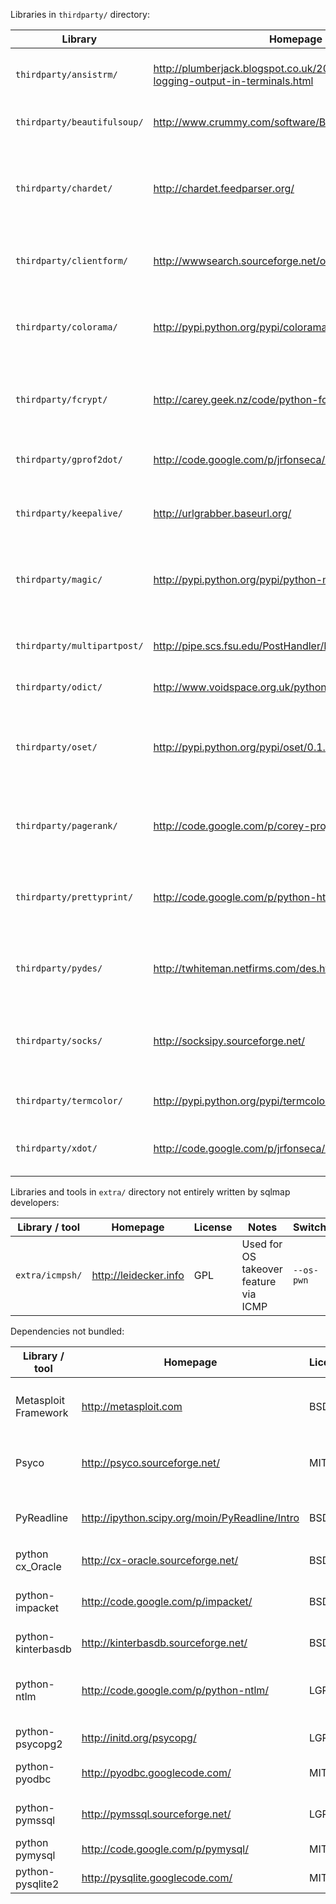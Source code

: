 Libraries in `thirdparty/` directory:

| Library | Homepage | License | Notes | Switch |
| ------------ | ----------- | ----------- | ----------- | ----------- |
| `thirdparty/ansistrm/` | http://plumberjack.blogspot.co.uk/2010/12/colorizing-logging-output-in-terminals.html | BSD | Used to colourize logging messages | - |
| `thirdparty/beautifulsoup/` | http://www.crummy.com/software/BeautifulSoup/ | BSD | Used to crawl the target site | `--crawl` |
| `thirdparty/chardet/` | http://chardet.feedparser.org/ | LGPL | Used to heuristically detect the HTTP response body charset | - |
| `thirdparty/clientform/` | http://wwwsearch.sourceforge.net/old/ClientForm/ | BSD | Used to parse HTML forms | `--forms` |
| `thirdparty/colorama/` | http://pypi.python.org/pypi/colorama | BSD | Used to make output colouring cross-platform | - |
| `thirdparty/fcrypt/` | http://carey.geek.nz/code/python-fcrypt/ | BSD | Used to crack a generic password hash | `--passwords` |
| `thirdparty/gprof2dot/` | http://code.google.com/p/jrfonseca/wiki/Gprof2Dot | LGPL | Used for internal debug purposes | `--profile` |
| `thirdparty/keepalive/` | http://urlgrabber.baseurl.org/ | LGPL | Used for persistent HTTP(s) requests | `--keep-alive` and `-o` |
| `thirdparty/magic/` | http://pypi.python.org/pypi/python-magic/ | PSF | Used to identify and show the file type in log messages | `--file-write` |
| `thirdparty/multipartpost/` | http://pipe.scs.fsu.edu/PostHandler/MultipartPostHandler.py | LGPL | Used to upload files via web file stager | `--os-cmd`, `--os-shell`, `--os-pwn` |
| `thirdparty/odict/` | http://www.voidspace.org.uk/python/odict.html | BSD | Used internally | - |
| `thirdparty/oset/` | http://pypi.python.org/pypi/oset/0.1.1 | BSD | Used to keep multiple targets sorted as they are provided | `-l`, `-m` and `-g` |
| `thirdparty/pagerank/` | http://code.google.com/p/corey-projects/ | MIT | Used to display page rank for Google dork results | `-g` |
| `thirdparty/prettyprint/` | http://code.google.com/p/python-httpclient-gui/ | MIT | Used to generate XML output | `--xml`, to be replaced by `--report` (#14) |
| `thirdparty/pydes/` | http://twhiteman.netfirms.com/des.html | Free, public domain | Used to crack the Oracle old password format | `--passwords` |
| `thirdparty/socks/` | http://socksipy.sourceforge.net/ | BSD | Used to tunnel your requests over Tor SOCKS proxy | `--tor-type` |
| `thirdparty/termcolor/` | http://pypi.python.org/pypi/termcolor | MIT | Used to colourize output | - |
| `thirdparty/xdot/` | http://code.google.com/p/jrfonseca/wiki/XDot | LGPL | Used for internal debug purposes | `--profile` |

Libraries and tools in `extra/` directory not entirely written by sqlmap developers:

| Library / tool | Homepage | License | Notes | Switch |
| ------------ | ----------- | ----------- | ----------- | ----------- |
| `extra/icmpsh/` | http://leidecker.info | GPL | Used for OS takeover feature via ICMP | `--os-pwn` |

Dependencies not bundled:

| Library / tool | Homepage | License | Notes | Switch |
| ------------ | ----------- | ----------- | ----------- | ----------- |
| Metasploit Framework | http://metasploit.com | BSD | Used for OS takeover features | `--os-pwn`, `--os-bof`, `--os-smbshell` |
| Psyco | http://psyco.sourceforge.net/ | MIT | Used to speed up algorithmic processes | - |
| PyReadline | http://ipython.scipy.org/moin/PyReadline/Intro | BSD | Used for TAB autocomplete and history | `--os-shell` and `--sql-shell` |
| python cx_Oracle | http://cx-oracle.sourceforge.net/ | BSD | Connector for Oracle | `-d` |
| python-impacket | http://code.google.com/p/impacket/ | BSD | Used for OS takeover feature via icmpsh | `--os-pwn` |
| python-kinterbasdb | http://kinterbasdb.sourceforge.net/ | BSD | Connector for Firebird | `-d` |
| python-ntlm | http://code.google.com/p/python-ntlm/ | LGPL | Used when the site requires NTLM authentication | `--auth-type` |
| python-psycopg2 | http://initd.org/psycopg/ | LGPL | Connector for PostgreSQL | `-d` |
| python-pyodbc | http://pyodbc.googlecode.com/ | MIT | Connector for Microsoft Access | `-d` |
| python-pymssql | http://pymssql.sourceforge.net/ | LGPL | Connector for MS SQL Server | `-d` |
| python pymysql | http://code.google.com/p/pymysql/ | MIT | Connector for MySQL | `-d` |
| python-pysqlite2 | http://pysqlite.googlecode.com/ | MIT | Connector for SQLite 2 | `-d` |